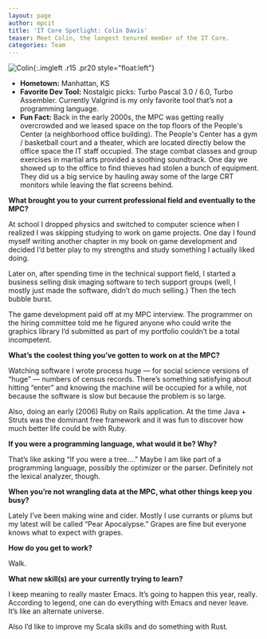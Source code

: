 ```yaml
---
layout: page
author: mpcit
title: 'IT Core Spotlight: Colin Davis'
teaser: Meet Colin, the longest tenured member of the IT Core.
categories: Team
---
```


![Colin]({{site.urlimg}}/colin.jpg){:.imgleft .r15 .pr20 style="float:left"}

* **Hometown:** Manhattan, KS
* **Favorite Dev Tool:** Nostalgic picks: Turbo Pascal 3.0 / 6.0, Turbo Assembler. Currently Valgrind is my only favorite tool that’s not a programming language.
* **Fun Fact:** Back in the early 2000s, the MPC was getting really overcrowded and we leased space on the top floors of the People's Center (a neighborhood office building). The People's Center has a gym / basketball court and a theater, which are located directly below the office space the IT staff occupied. The stage combat classes and group exercises in martial arts provided a soothing soundtrack. One day we showed up to the office to find thieves had stolen a bunch of equipment. They did us a big service by hauling away some of the large CRT monitors while leaving the flat screens behind.

**What brought you to your current professional field and eventually to the MPC?**

At school I dropped physics and switched to computer science when I realized I was skipping studying to work on game projects. One day I found myself writing another chapter in my book on game development and decided I’d better play to my strengths and study something I actually liked doing.

Later on, after spending time in the technical support field, I started a business selling disk imaging software to tech support groups (well, I mostly just made the software, didn’t do much selling.) Then the tech bubble burst.

The game development paid off at my MPC interview. The programmer on the hiring committee told me he figured anyone who could write the graphics library I’d submitted as part of my portfolio couldn’t be a total incompetent.

**What’s the coolest thing you’ve gotten to work on at the MPC?**

Watching software I wrote process huge — for social science versions of “huge” — numbers of census records. There’s something satisfying about hitting “enter” and knowing the machine will be occupied for a while, not because the software is slow but because the problem is so large.

Also, doing an early (2006) Ruby on Rails application. At the time Java + Struts was the dominant free framework and it was fun to discover how much better life could be with Ruby.

**If you were a programming language, what would it be? Why?**

That’s like asking “If you were a tree….”  Maybe I am like part of a programming language, possibly the optimizer or the parser. Definitely not the lexical analyzer, though.

**When you’re not wrangling data at the MPC, what other things keep you busy?**

Lately I’ve been making wine and cider. Mostly I use currants or plums but my latest will be called “Pear Apocalypse.” Grapes are fine but everyone knows what to expect with grapes.

**How do you get to work?**

Walk.

**What new skill(s) are your currently trying to learn?**

I keep meaning to really master Emacs. It’s going to happen this year, really.  According to legend, one can do everything with Emacs and never leave. It’s like an alternate universe.

Also I’d like to improve my Scala skills and do something with Rust.
